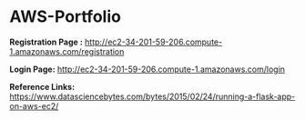 # AWS-Portfolio

****Registration Page** :** http://ec2-34-201-59-206.compute-1.amazonaws.com/registration

****Login Page**:** http://ec2-34-201-59-206.compute-1.amazonaws.com/login



**Reference Links:** https://www.datasciencebytes.com/bytes/2015/02/24/running-a-flask-app-on-aws-ec2/
